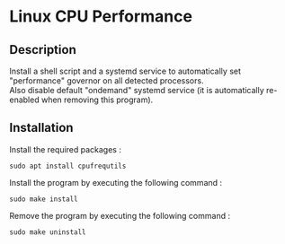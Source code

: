 # Linux CPU Performance

## Description

Install a shell script and a systemd service to automatically set "performance" governor on all detected processors.  
Also disable default "ondemand" systemd service (it is automatically re-enabled when removing this program).

## Installation

Install the required packages :
```
sudo apt install cpufrequtils
```

Install the program by executing the following command :
```
sudo make install
```

Remove the program by executing the following command :
```
sudo make uninstall
```
